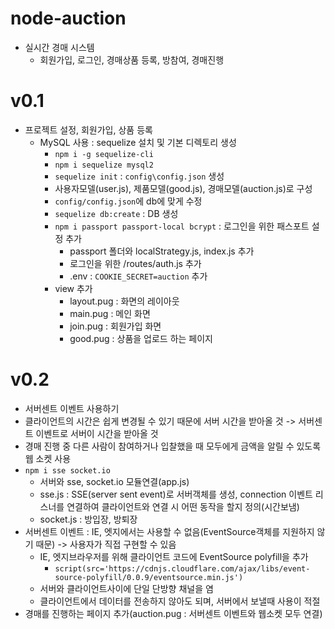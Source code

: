 # node-auction
- 실시간 경매 시스템
    - 회원가입, 로그인, 경매상품 등록, 방참여, 경매진행

# v0.1
- 프로젝트 설정, 회원가입, 상품 등록
    - MySQL 사용 : sequelize 설치 및 기본 디렉토리 생성
        - `npm i -g sequelize-cli`
        - `npm i sequelize mysql2`
        - `sequelize init` :  `config\config.json` 생성
        - 사용자모델(user.js), 제품모델(good.js), 경매모델(auction.js)로 구성
        - `config/config.json`에 db에 맞게 수정
        - `sequelize db:create` : DB 생성
        - `npm i passport passport-local bcrypt` : 로그인을 위한 패스포트 설정 추가
            - passport 폴더와 localStrategy.js, index.js 추가
            - 로그인을 위한 /routes/auth.js 추가
            - .env : `COOKIE_SECRET=auction` 추가
        - view 추가 
            - layout.pug : 화면의 레이아웃
            - main.pug : 메인 화면
            - join.pug : 회원가입 화면
            - good.pug : 상품을 업로드 하는 페이지

# v0.2
- 서버센트 이벤트 사용하기
- 클라이언트의 시간은 쉽게 변경될 수 있기 때문에 서버 시간을 받아올 것 -> 서버센트 이벤트로 서버이 시간을 받아올 것
- 경매 진행 중 다른 사람이 참여하거나 입찰했을 때 모두에게 금액을 알릴 수 있도록 웹 소켓 사용
- `npm i sse socket.io`
    - 서버와 sse, socket.io 모듈연결(app.js)
    - sse.js : SSE(server sent event)로 서버객체를 생성, connection 이벤트 리스너를 연결하여 클라이언트와 연결 시 어떤 동작을 할지 정의(시간보냄)
    - socket.js : 방입장, 방퇴장
- 서버센트 이벤트 : IE, 엣지에서는 사용할 수 없음(EventSource객체를 지원하지 않기 때문) -> 사용자가 직접 구현할 수 있음
    - IE, 엣지브라우저를 위해 클라이언트 코드에 EventSource polyfill을 추가 
        - `script(src='https://cdnjs.cloudflare.com/ajax/libs/event-source-polyfill/0.0.9/eventsource.min.js')`
    - 서버와 클라이언트사이에 단일 단방향 채널을 염
    - 클라이언트에서 데이터를 전송하지 않아도 되며, 서버에서 보낼때 사용이 적절
- 경매를 진행하는 페이지 추가(auction.pug : 서버센트 이벤트와 웹소켓 모두 연결)
